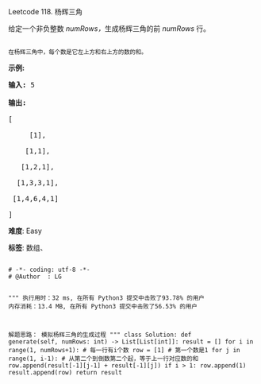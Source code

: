 Leetcode 118. 杨辉三角
<p>给定一个非负整数&nbsp;<em>numRows，</em>生成杨辉三角的前&nbsp;<em>numRows&nbsp;</em>行。</p>


<p><img alt="" src="https://upload.wikimedia.org/wikipedia/commons/0/0d/PascalTriangleAnimated2.gif"></p>



<p><small>在杨辉三角中，每个数是它左上方和右上方的数的和。</small></p>



<p><strong>示例:</strong></p>



<pre><strong>输入:</strong> 5

<strong>输出:</strong>

[

     [1],

    [1,1],

   [1,2,1],

  [1,3,3,1],

 [1,4,6,4,1]

]</pre>





 **难度**: Easy



 **标签**: 数组、 





<div class="hcb_wrap">
<pre class="prism undefined-numbers lang-python" data-lang="Python"><code>
# -*- coding: utf-8 -*-
# @Author  : LG

"""
执行用时：32 ms, 在所有 Python3 提交中击败了93.78% 的用户
内存消耗：13.4 MB, 在所有 Python3 提交中击败了56.53% 的用户

解题思路：
    模拟杨辉三角的生成过程
"""
class Solution:
    def generate(self, numRows: int) -> List[List[int]]:
        result = []
        for i in range(1, numRows+1):   # 每一行有i个数
            row = [1]   # 第一个数是1
            for j in range(1, i-1): # 从第二个到倒数第二个起，等于上一行对应数的和
                row.append(result[-1][j-1] + result[-1][j])
            if i > 1:
                row.append(1)
            result.append(row)
        return result
</code></pre></div>
